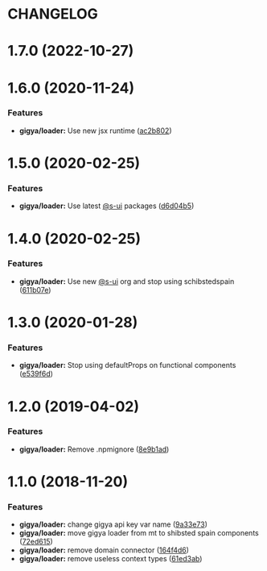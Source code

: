 # CHANGELOG

# 1.7.0 (2022-10-27)



# 1.6.0 (2020-11-24)


### Features

* **gigya/loader:** Use new jsx runtime ([ac2b802](https://github.com/SUI-Components/adevinta-spain-components/commit/ac2b8022e3c2b4f92ba205b01ed1f04b77c370b9))



# 1.5.0 (2020-02-25)


### Features

* **gigya/loader:** Use latest [@s-ui](https://github.com/s-ui) packages ([d6d04b5](https://github.com/SUI-Components/adevinta-spain-components/commit/d6d04b59e7c477b5f6316350e6e52f1d89f768f1))



# 1.4.0 (2020-02-25)


### Features

* **gigya/loader:** Use new [@s-ui](https://github.com/s-ui) org and stop using schibstedspain ([611b07e](https://github.com/SUI-Components/adevinta-spain-components/commit/611b07e262180f876a16fff92e829e90c4083961))



# 1.3.0 (2020-01-28)


### Features

* **gigya/loader:** Stop using defaultProps on functional components ([e539f6d](https://github.com/SUI-Components/adevinta-spain-components/commit/e539f6de04b8efe3c0e0c03513d2a3a7b1b5955f))



# 1.2.0 (2019-04-02)


### Features

* **gigya/loader:** Remove .npmignore ([8e9b1ad](https://github.com/SUI-Components/adevinta-spain-components/commit/8e9b1adb40ed136339e2824bd40a78fb0fd0620c))



# 1.1.0 (2018-11-20)


### Features

* **gigya/loader:** change gigya api key var name ([9a33e73](https://github.com/SUI-Components/adevinta-spain-components/commit/9a33e73f57bb43ffffc821848611f344981378db))
* **gigya/loader:** move gigya loader from mt to shibsted spain components ([72ed615](https://github.com/SUI-Components/adevinta-spain-components/commit/72ed6156b62648071ed1377c5fb06b4fa66e824e))
* **gigya/loader:** remove domain connector ([164f4d6](https://github.com/SUI-Components/adevinta-spain-components/commit/164f4d69f72df1d6ad15f01ed663acd35b7c07d8))
* **gigya/loader:** remove useless context types ([61ed3ab](https://github.com/SUI-Components/adevinta-spain-components/commit/61ed3abc565b37ddd68c2e85659c58d52ba5a79e))




